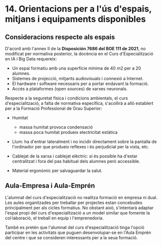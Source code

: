 # 14. Orientacions per a l'ús d'espais, mitjans i equipaments disponibles

<!-- Del que ja teniem a la plantilla-->

## Consideracions respecte als espais

D'acord amb l'annex II de la **Disposición 7686 del BOE 111 de 2021**, no modificat per normativa posterior, la docència en el Curs d'Especialització en IA i Big Data requereix:

* Un espai formatiu amb una superfície mínima de 40 m2 per a 20 alumnes.
* Sistemes de projecció, mitjants audiovisuals i connexió a Internet.
* El hardware i software necessaris per a portar endavant la formació.
* Accés a plataformes (open sources) de xarxes neuronals.

Respecte a la seguretat física i condicions ambientals, el curs d'especialització, a falta de normativa específica, s'acollirà a allò establert per a la Formació Professional de Grau Superior:

* Humitat
    * massa humitat provoca condensació
    * massa poca humitat produeix electricitat estàtica

* Llum: ha d'entrar lateralment i no incidir directament sobre la pantalla de l'ordinador per que produeix reflexes i és perjudicial per la vista, etc.

* Cablejat de la xarxa i cablejat elèctric: si és possible ha d'estar centralitzat i fora del pas habitual dels alumnes però accessible.

* Material ergonòmic per salvaguardar la salut.

## Aula-Empresa i Aula-Emprén

L'alumnat del curs d'especialització no realitza formació en empresa ni dual. Les aules organitzades per treballar per projectes estan concebudes principalment per als cicles formatius. No obstant això, s'intentarà adaptar l'espai propi del curs d'especialització a un model similar que fomente la col·laboració, el treball en equip i l'emprenedoria.

També es pretén que l'alumnat del curs d'especialització tinga l'opció participar en les activitats que puguen desenvolupar-se en l'Aula Emprén del centre i que se consideren interessants per a la seua formació.

<!-- 
Per a poder optimitzar els espais del centre, serà important incloure criteris clars per a coordinar l'ús compartit dels recursos entre els diferents mòduls i grups. Els espais com ara  tallers,  laboratoris,  aules  tècniques  o  àrees  especialitzades  han  d'estar adequadament organitzats i optimitzats per a dur a terme d'activitats  que  permeten aconseguir els RA. Es poden establir prioritats o protocols d'ús d'espais com les aules ATECA, EMPRÉN o altres similars. 
-->
